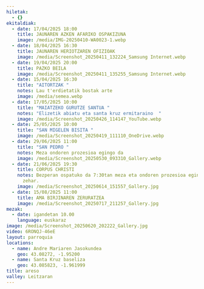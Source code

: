 ```yaml
---
hiletak:
  - {}
ekitaldiak:
  - date: 17/04/2025 18:00
    title: JAUNAREN AZKEN AFARIKO OSPAKIZUNA
    image: /media/IMG-20250410-WA0023-1.webp
  - date: 18/04/2025 16:30
    title: JAUNAREN HERIOTZAREN OFIZIOAK
    image: /media/Screenshot_20250411_132224_Samsung Internet.webp
  - date: 19/04/2025 20:00
    title: PAZKO BEILA
    image: /media/Screenshot_20250411_135255_Samsung Internet.webp
  - date: 15/04/2025 16:30
    title: "AITORTZAK "
    notes: Lau t'erdietatik bostak arte
    image: /media/semea.webp
  - date: 17/05/2025 10:00
    title: "MAIATZEKO GURUTZE SANTUA "
    notes: "Elizetik abiatu eta santa kruz ermitaraino  "
    image: /media/Screenshot_20250426_114147_YouTube.webp
  - date: 25/05/2025 10:00
    title: "SAN MIGELEN BISITA "
    image: /media/Screenshot_20250419_111110_OneDrive.webp
  - date: 29/06/2025 11:00
    title: "SAN PEDRO "
    notes: Meza ondoren prozesioa egingo da
    image: /media/Screenshot_20250530_093310_Gallery.webp
  - date: 21/06/2025 19:30
    title: CORPUS CHRISTI
    notes: Bezperan ospatuko da 7:30tan meza eta ondoren prozesioa egingo da herrian
      zehar.
    image: /media/Screenshot_20250614_151557_Gallery.jpg
  - date: 15/08/2025 11:00
    title: AMA BIRJINAREN ZERURATZEA
    image: /media/Screenshot_20250717_211257_Gallery.jpg
mezak:
  - date: igandetan 10.00
    language: euskaraz
image: /media/Screenshot_20250620_202222_Gallery.jpg
video: 6RONQJ-46eE
layout: parroquia
locations:
  - name: Andre Mariaren Jasokundea
    geo: 43.08272, -1.95200
  - name: Santa Kruz baseliza
    geo: 43.085823, -1.961999
title: areso
valley: Leitzaran
---
```

